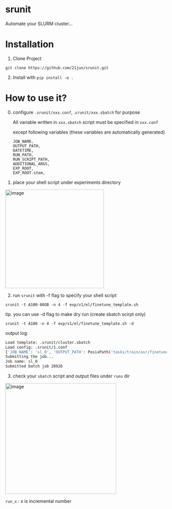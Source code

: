 # srunit

Automate your SLURM cluster...

# Installation


1. Clone Project

```
git clone https://github.com/21jun/srunit.git
```

2. Install with `pip install -e .`

# How to use it?

0. configure `.srunit/xxx.conf`, .`srunit/xxx.sbatch` for purpose 
    
    All variable written in `xxx.sbatch` script must be specified in `xxx.conf` 
    
    except following variables (these variables are automatically generated)
    ```
    JOB_NAME,
    OUTPUT_PATH,
    DATETIME,
    RUN_PATH,
    RUN_SCRIPT_PATH,
    ADDITIONAL_ARGS,
    EXP_ROOT,
    EXP_ROOT.stem,
    ```
1. place your shell script under experiments directory
<img width="308" alt="image" src="https://user-images.githubusercontent.com/29483429/230043610-dee61aa2-b473-4ce8-a1bc-ef28d801d1d5.png">

2. run `srunit` with -f flag to specify your shell script

`srunit -t A100-80GB -n 4 -f exp/v1/el/finetune_template.sh`

tip. you can use -d flag to make dry run (create sbatch scirpt only)

`srunit -t A100 -n 4 -f exp/v1/el/finetune_template.sh -d`

output log:
```sh
Load template: .srunit/cluster.sbatch
Load config: .srunit/1.conf
{'JOB_NAME': 'sl_0', 'OUTPUT_PATH': PosixPath('tasks/train/asr/finetune/commonvoice12/exp/phoneme-CTC-cv-mono-phoneme-level-ascii/recipes/sl/runs/run_0/out'), 'GPU_TYPE': '3090', 'GPU_NUM': 8, 'CPU_NUM': 16, 'DRY_RUN': False, 'SCRIPT_PATH': 'tasks/train/asr/finetune/commonvoice12/exp/phoneme-CTC-cv-mono-phoneme-level-ascii/recipes/sl/finetune_asr.sh', 'DATETIME': '20230405:183810', 'RUN_PATH': PosixPath('tasks/train/asr/finetune/commonvoice12/exp/phoneme-CTC-cv-mono-phoneme-level-ascii/recipes/sl/runs/run_0'), 'RUN_SCRIPT_PATH': PosixPath('tasks/train/asr/finetune/commonvoice12/exp/phoneme-CTC-cv-mono-phoneme-level-ascii/recipes/sl/runs/run_0/finetune.sh'), 'ADDITIONAL_ARGS': '', 'EXP_ROOT': PosixPath('tasks/train/asr/finetune/commonvoice12/exp/phoneme-CTC-cv-mono-phoneme-level-ascii/recipes/sl'), 'EXP_NAME': 'sl'}
Submitting the job...
Job name: sl_0
Submitted batch job 20926
```

3. check your `sbatch` script and output files under `runs` dir

<img width="346" alt="image" src="https://user-images.githubusercontent.com/29483429/230043920-87308159-7420-4d15-88b6-548f631fa46b.png">

`run_x` : x is incremental number


